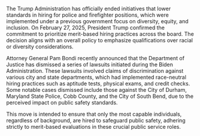 The Trump Administration has officially ended initiatives that lower standards in hiring for police and firefighter positions, which were implemented under a previous government focus on diversity, equity, and inclusion. On February 27, 2025, President Trump confirmed the commitment to prioritize merit-based hiring practices across the board. The decision aligns with an overall policy to emphasize qualifications over racial or diversity considerations.

Attorney General Pam Bondi recently announced that the Department of Justice has dismissed a series of lawsuits initiated during the Biden Administration. These lawsuits involved claims of discrimination against various city and state departments, which had implemented race-neutral hiring practices such as aptitude tests, physical exams, and credit checks. Some notable cases dismissed include those against the City of Durham, Maryland State Police, Cobb County, and the City of South Bend, due to the perceived impact on public safety standards.

This move is intended to ensure that only the most capable individuals, regardless of background, are hired to safeguard public safety, adhering strictly to merit-based evaluations in these crucial public service roles.